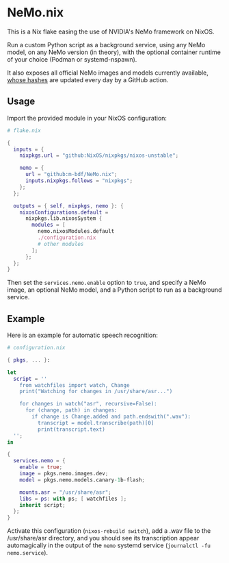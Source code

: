 # NeMo.nix

This is a Nix flake easing the use of NVIDIA's NeMo framework on NixOS.

Run a custom Python script as a background service,
using any NeMo model, on any NeMo version (in theory),
with the optional container runtime of your choice (Podman or systemd-nspawn).

It also exposes all official NeMo images and models currently available,
[whose hashes](https://m-bdf.github.io/NeMo.nix/sources.json)
are updated every day by a GitHub action.

## Usage

Import the provided module in your NixOS configuration:

``` nix
# flake.nix

{
  inputs = {
    nixpkgs.url = "github:NixOS/nixpkgs/nixos-unstable";

    nemo = {
      url = "github:m-bdf/NeMo.nix";
      inputs.nixpkgs.follows = "nixpkgs";
    };
  };

  outputs = { self, nixpkgs, nemo }: {
    nixosConfigurations.default =
      nixpkgs.lib.nixosSystem {
        modules = [
          nemo.nixosModules.default
          ./configuration.nix
          # other modules
        ];
      };
  };
}
```

Then set the `services.nemo.enable` option to `true`,
and specify a NeMo image, an optional NeMo model,
and a Python script to run as a background service.

## Example

Here is an example for automatic speech recognition:

``` nix
# configuration.nix

{ pkgs, ... }:

let
  script = ''
    from watchfiles import watch, Change
    print("Watching for changes in /usr/share/asr...")

    for changes in watch("asr", recursive=False):
      for (change, path) in changes:
        if change is Change.added and path.endswith(".wav"):
          transcript = model.transcribe(path)[0]
          print(transcript.text)
  '';
in

{
  services.nemo = {
    enable = true;
    image = pkgs.nemo.images.dev;
    model = pkgs.nemo.models.canary-1b-flash;

    mounts.asr = "/usr/share/asr";
    libs = ps: with ps; [ watchfiles ];
    inherit script;
  };
}
```

Activate this configuration (`nixos-rebuild switch`),
add a .wav file to the /usr/share/asr directory,
and you should see its transcription appear automagically
in the output of the `nemo` systemd service (`journalctl -fu nemo.service`).
